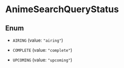 

# AnimeSearchQueryStatus

## Enum


* `AIRING` (value: `"airing"`)

* `COMPLETE` (value: `"complete"`)

* `UPCOMING` (value: `"upcoming"`)



